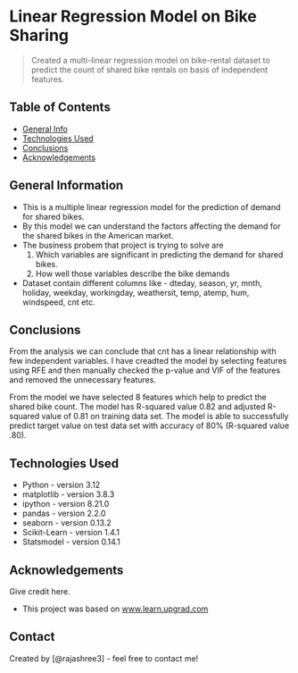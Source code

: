 # Linear Regression Model on Bike Sharing
> Created a multi-linear regression model on bike-rental dataset to predict the count of shared bike rentals on basis of independent features.


## Table of Contents
* [General Info](#general-information)
* [Technologies Used](#technologies-used)
* [Conclusions](#conclusions)
* [Acknowledgements](#acknowledgements)


## General Information
- This is a multiple linear regression model for the prediction of demand for shared bikes.
- By this model we can understand the factors affecting the demand for the shared bikes in the American market.
- The business probem that project is trying to solve are
    1. Which variables are significant in predicting the demand for shared bikes.
    2. How well those variables describe the bike demands
- Dataset contain different columns like - 
    dteday, season, yr, mnth, holiday, weekday, workingday, weathersit, temp, atemp, hum, windspeed, cnt etc.


## Conclusions

From the analysis we can conclude that cnt has a linear relationship with few independent variables. I have creadted the model by selecting features using RFE and then manually checked the p-value and VIF of the features and removed the unnecessary features.

From the model we have selected 8 features which help to predict the shared bike count. The model has R-squared value 0.82 and adjusted R-squared value of 0.81 on training data set.
The model is able to successfully predict target value on test data set with accuracy of 80% (R-squared value .80).



## Technologies Used

- Python - version 3.12
- matplotlib - version 3.8.3
- ipython - version 8.21.0
- pandas - version 2.2.0
- seaborn - version 0.13.2
- Scikit-Learn - version 1.4.1
- Statsmodel - version 0.14.1


## Acknowledgements
Give credit here.
- This project was based on www.learn.upgrad.com


## Contact
Created by [@rajashree3] - feel free to contact me!


